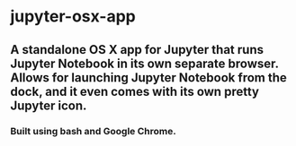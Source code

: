 # jupyter-osx-app

## A standalone OS X app for Jupyter that runs Jupyter Notebook in its own separate browser. Allows for launching Jupyter Notebook from the dock, and it even comes with its own pretty Jupyter icon.
### Built using bash and Google Chrome.

